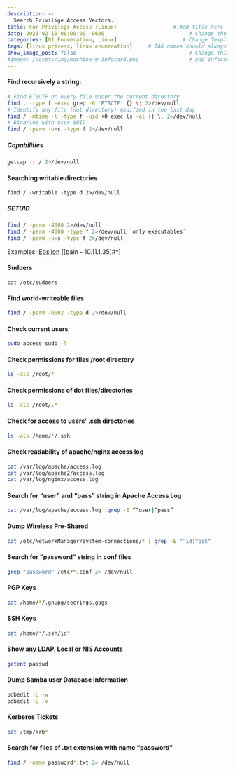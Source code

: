```yaml
---
description: >-
  Search Privilige Access Vectors.
title: For Privilege Access (Linux)                  # Add title here
date: 2023-02-18 08:00:00 -0600                           # Change the date to match completion date
categories: [01 Enumeration, Linux]                     # Change Templates to Writeup
tags: [linux privesc, linux enumeration]     # TAG names should always be lowercase; replace template with writeup, and add relevant tags
show_image_post: false                                    # Change this to true
#image: /assets/img/machine-0-infocard.png                # Add infocard image here for post preview image
---
```

#### Find recursively a string:
```bash
# Find ETSCTF on every file under the current directory
find . -type f -exec grep -H 'ETSCTF' {} \; 2>/dev/null
# Identify any file (not directory) modified in the last day
find / -mtime -l -type f -uid +0 exec ls -al {} \; 2>/dev/null
# Binaries with user SUID
find / -perm -u=s -type f 2>/dev/null
```

##### Capabilities
```bash
getcap -r / 2>/dev/null
```

#### Searching writable directories
```
find / -writable -type d 2>/dev/null
```

##### SETUID
```bash
find / -perm -4000 2>/dev/null
find / -perm -4000 -type f 2>/dev/null `only executables`
find / -perm -u=s -type f 2>/dev/null
```
Examples:
[Epsilon](https://shuciran.github.io/posts/Epsilon/#fnref:setuid)
[[pain - 10.11.1.35]#^]

#### Sudoers
``` 
cat /etc/sudoers
```

#### Find world-writeable files
```bash
find / -perm -0002 -type d 2>/dev/null
```

#### Check current users
```bash
sudo access sudo -l
```

#### Check permissions for files /root directory 
```bash
ls -als /root/*
```

#### Check permissions of dot files/directories
```bash
ls -als /root/.*
```

#### Check for access to users’ .ssh directories
```bash
ls -als /home/*/.ssh
```

#### Check readability of apache/nginx access log
```bash
cat /var/log/apache/access.log
cat /var/log/apache2/access.log
cat /var/log/nginx/access.log
```

#### Search for “user” and “pass” string in Apache Access Log
```bash
cat /var/log/apache/access.log |grep -E “^user|^pass”
```

#### Dump Wireless Pre-Shared
```bash
cat /etc/NetworkManager/system-connections/* | grep -E "^id|^psk"
```

#### Search for "password" string in conf files
```bash
grep "password" /etc/*.conf 2> /dev/null
```

#### PGP Keys
```bash
cat /home/*/.gnupg/secrings.gpgs
```

#### SSH Keys
```bash
cat /home/*/.ssh/id*
```

#### Show any LDAP, Local or NIS Accounts
```bash
getent passwd
```

#### Dump Samba user Database Information
```bash
pdbedit -L -w
pdbedit -L -v
```

#### Kerberos Tickets
```bash
cat /tmp/krb*
```

#### Search for files of .txt extension with name “password”
```bash
find / -name password*.txt 2> /dev/null
```


